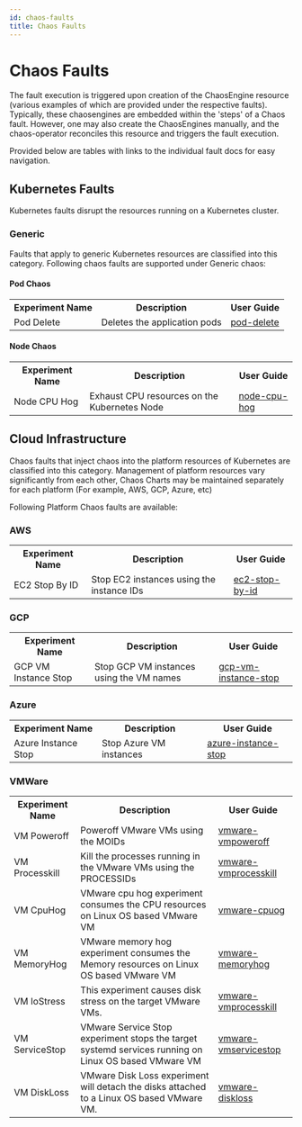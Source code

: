 ```yaml
---
id: chaos-faults
title: Chaos Faults
---
```

# Chaos Faults

The fault execution is triggered upon creation of the ChaosEngine resource (various examples of which are provided under the respective faults). Typically, these chaosengines are embedded within the 'steps' of a Chaos fault. However, one may also create the ChaosEngines manually, and the chaos-operator reconciles this resource and triggers the fault execution.

Provided below are tables with links to the individual fault docs for easy navigation.

## Kubernetes Faults

Kubernetes faults disrupt the resources running on a Kubernetes cluster. 
<!-- They can be categorized into <code>Generic</code>, <code>Kafka</code>, <code>Cassandra</code> faults. -->

### Generic
Faults that apply to generic Kubernetes resources are classified into this category. Following chaos faults are supported under Generic chaos:

#### Pod Chaos
<table>
  <tr>
    <th>Experiment Name</th>
    <th>Description</th>
    <th>User Guide</th>
  </tr>
  <tr>
    <td>Pod Delete</td>
    <td>Deletes the application pods </td>
    <td><a href="/docs/chaos-engineering/Chaos%20Faults/Kubernetes/Generic/Pod/pod-delete">pod-delete</a></td>
  </tr>
</table>

#### Node Chaos
<table>
  <tr>
    <th>Experiment Name</th>
    <th>Description</th>
    <th>User Guide</th>
  </tr>
  <tr>
    <td>Node CPU Hog</td>
    <td>Exhaust CPU resources on the Kubernetes Node</td>
    <td><a href="/docs/chaos-engineering/Chaos%20Faults/Kubernetes/Generic/Node/node-cpu-hog">node-cpu-hog</a></td>
  </tr>
</table>

##  Cloud Infrastructure
Chaos faults that inject chaos into the platform resources of Kubernetes are classified into this category. Management of platform resources vary significantly from each other, Chaos Charts may be maintained separately for each platform (For example, AWS, GCP, Azure, etc)

Following Platform Chaos faults are available:

### AWS

<table>
  <tr>
    <th>Experiment Name</th>
    <th>Description</th>
    <th>User Guide</th>
  </tr>
  <tr>
    <td>EC2 Stop By ID</td>
    <td>Stop EC2 instances using the instance IDs</td>
    <td><a href="/docs/chaos-engineering/Chaos%20Faults/AWS/ec2-stop-by-id">ec2-stop-by-id</a></td>
  </tr>
</table>

### GCP

<table>
  <tr>
    <th>Experiment Name</th>
    <th>Description</th>
    <th>User Guide</th>
  </tr>
  <tr>
    <td>GCP VM Instance Stop</td>
    <td>Stop GCP VM instances using the VM names</td>
    <td><a href="/docs/chaos-engineering/Chaos%20Faults/GCP/gcp-vm-instance-stop">gcp-vm-instance-stop</a></td>
  </tr>
</table>

### Azure

<table>
  <tr>
    <th>Experiment Name</th>
    <th>Description</th>
    <th>User Guide</th>
  </tr>
  <tr>
    <td>Azure Instance Stop</td>
    <td>Stop Azure VM instances</td>
    <td><a href="/docs/chaos-engineering/Chaos%20Faults/Azure/azure-instance-stop">azure-instance-stop</a></td>
  </tr>
</table>

### VMWare

<table>
  <tr>
    <th>Experiment Name</th>
    <th>Description</th>
    <th>User Guide</th>
  </tr>
  <tr>
    <td>VM Poweroff</td>
    <td>Poweroff VMware VMs using the MOIDs</td>
    <td><a href="/docs/chaos-engineering/Chaos%20Faults/VMware/vmware-vmpoweroff">vmware-vmpoweroff</a></td>
  </tr>
  <tr>
    <td>VM Processkill</td>
    <td>Kill the processes running in the  VMware VMs using the PROCESSIDs</td>
    <td><a href="/docs/chaos-engineering/Chaos%20Faults/VMware/vmware-vmprocesskill">vmware-vmprocesskill</a></td>
  </tr>
  <tr>
    <td>VM CpuHog</td>
    <td>VMware cpu hog experiment consumes the CPU resources on Linux OS based VMware VM</td>
    <td><a href="/docs/chaos-engineering/Chaos%20Faults/VMware/vmware-cpuhog">vmware-cpuog</a></td>
  </tr>

  <tr>
    <td>VM MemoryHog</td>
    <td>VMware memory hog experiment consumes the Memory resources on Linux OS based VMware VM</td>
    <td><a href="/docs/chaos-engineering/Chaos%20Faults/VMware/vmware-memoryhog">vmware-memoryhog</a></td>
  </tr>
  <tr>
    <td>VM IoStress</td>
    <td>This experiment causes disk stress on the target VMware VMs.</td>
    <td><a href="/docs/chaos-engineering/Chaos%20Faults/VMware/vmware-vmprocesskill">vmware-vmprocesskill</a></td>
  </tr>
  <tr>
    <td>VM ServiceStop</td>
    <td>VMware Service Stop experiment stops the target systemd services running on Linux OS based VMware VM</td>
    <td><a href="/docs/chaos-engineering/Chaos%20Faults/VMware/vmware-vmservicestop">vmware-vmservicestop</a></td>
  </tr>
  <tr>
    <td>VM DiskLoss</td>
    <td>VMware Disk Loss experiment will detach the disks attached to a Linux OS based VMware VM.</td>
    <td><a href="/docs/chaos-engineering/Chaos%20Faults/VMware/vmware-diskloss">vmware-diskloss</a></td>
  </tr>
</table>  
